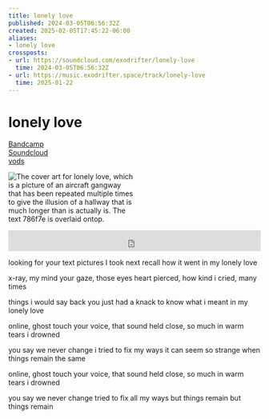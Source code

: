 ```yaml
---
title: lonely love
published: 2024-03-05T06:56:32Z
created: 2025-02-05T17:45:22-06:00
aliases:
- lonely love
crossposts:
- url: https://soundcloud.com/exodrifter/lonely-love
  time: 2024-03-05T06:56:32Z
- url: https://music.exodrifter.space/track/lonely-love
  time: 2025-01-22
---
```


# lonely love

<div class="flex">
<div><i class="ri-store-2-fill"></i> <a href="https://music.exodrifter.space/track/lonely-love">Bandcamp</a></div>
<div><i class="ri-soundcloud-2-fill"></i> <a href="https://soundcloud.com/exodrifter/lonely-love">Soundcloud</a></div>
<div><i class="ri-video-fill"></i> <a href="https://vods.exodrifter.space/tag/song-lonely-love">vods</a></div>
</div>

<div style="width: 50%;">

![The cover art for lonely love, which is a picture of an aircraft gangway that has been repeated multiple times to give the illusion of a hallway that is much longer than is actually is. The text 786f7e is overlaid ontop.](lonely-love.png)

</div>

<iframe style="border: 0; width: 100%; max-width: 700px; height: 42px;" src="https://bandcamp.com/EmbeddedPlayer/album=253081176/size=small/bgcol=ffffff/linkcol=0687f5/track=4107904221/transparent=true/" seamless><a href="https://music.exodrifter.space/album/future-formant">future formant by exodrifter</a></iframe>

looking for your text
pictures I took next
recall how it went
in my lonely love

x-ray, my mind
your gaze, those eyes
heart pierced, how kind
i cried, many times

things i would say back
you just had a knack
to know what i meant
in my lonely love

online, ghost touch
your voice, that sound
held close, so much
in warm tears i drowned

you say we never change
i tried to fix my ways
it can seem so strange when
things remain the same

online, ghost touch
your voice, that sound
held close, so much
in warm tears i drowned

you say we never change
tried to fix all my ways
but things remain
but things remain
